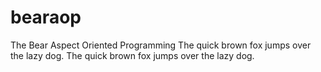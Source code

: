 # bearaop
The Bear Aspect Oriented Programming
The quick brown fox jumps over the lazy dog. The quick brown fox jumps over the lazy dog.